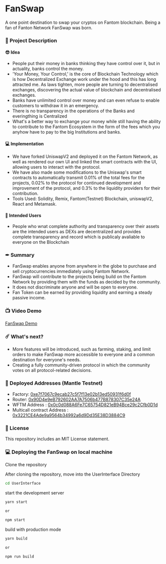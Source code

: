 # FanSwap

A one point destination to swap your cryptos on Fantom blockchain.
Being a fan of Fanton Network FanSwap was born.

### 📝 Project Description

#### 😎 Idea
- People put their money in banks thinking they have control over it, but in actuality, banks control the money.
- 'Your Money, Your Control,' is the core of Blockchain Technology which is how Decentralized Exchange work under the hood and this has long attracted me. As laws tighten, more people are turning to decentralised exchanges, discovering the actual value of blockchain and decentralised exchanges.
- Banks have unlimited control over money and can even refuse to enable customers to withdraw it in an emergency.
- There is no transparency in the operations of the Banks and everingthing is Centralized
- What's a better way to exchange your money while still having the ability to contribute to the Fantom Ecosystem in the form of the fees which you anyhow have to pay to the big Institutions and banks.

#### 💻 Implementation
- We have forked UniswapV2 and deployed it on the Fantom Network, as well as rendered our own UI and linked the smart contracts with the UI, allowing users to interact with the protocol.
- We have also made some modifications to the Uniswap's smart contracts to automatically transmit 0.01% of the total fees for the projects, 0.02% to the protocol for continued development and improvement of the protocol, and 0.3% to the liquidity providers for their contribution.
- Tools Used: Solidity, Remix, Fantom(Testnet) Blockchain, uniswapV2, React and Metamask.

#### 👥 Intended Users
- People who wnat complete authority and transparency over their assets are the intended users as DEXs are decentralized and provides complete transparency and record which is publicaly avaliable to everyone on the Blockchain

### ✒ Summary
- FanSwap enables anyone from anywhere in the globe to purchase and sell cryptocurrencies immediately using Fantom Network.
- FanSwap will contribute to the projects being build on the Fantom Network by providing them with the funds as decided by the community.
- It does not discriminate anyone and will be open to everyone.
- Fan Token can be earned by providing liquidity and earning a steady passive income.


### 📺 Video Demo
[FanSwap Demo](https://youtu.be/Am-Hkb8npG8)

### ☄️ What's next?
- More features will be introduced, such as farming, staking, and limit orders to make FanSwap more accessible to everyone and a common destination for everyone's needs.
- Creating a fully community-driven protocol in which the community votes on all protocol-related decisions.


### 💪 Deployed Addresses (Mantle Testnet)
- Factory: [0xe7f7067c9ecab27c5f7f13e02b13ed50931f6d0f](https://testnet.ftmscan.com/address/0xe7f7067c9ecab27c5f7f13e02b13ed50931f6d0f)
- Router: [0x90D4e9eB792602AA7A7506b477B878307C35e24A](https://testnet.ftmscan.com/address/0x90d4e9eb792602aa7a7506b477b878307c35e24a)
- WFTM Address : [0x0c0d088A6Fe7C65754D821eB94Bce29c2Cfb0D1d](https://testnet.ftmscan.com/address/0x0c0d088A6Fe7C65754D821eB94Bce29c2Cfb0D1d)
- Multicall contract Address : [0x3221CE4Ade9a9564b34992a6d9Dd35E38D3884C9](https://testnet.ftmscan.com/address/0x3221CE4Ade9a9564b34992a6d9Dd35E38D3884C9)


### 🚫 License
This repository includes an MIT License statement.

### 💻 Deploying the FanSwap on local machine

Clone the repository

After cloning the repository, move into the UserInterface Directory

```sh
cd UserInterface
```

start the development server
```sh
yarn start

or

npm start
```

build with production mode
```sh
yarn build

or

npm run build
```

